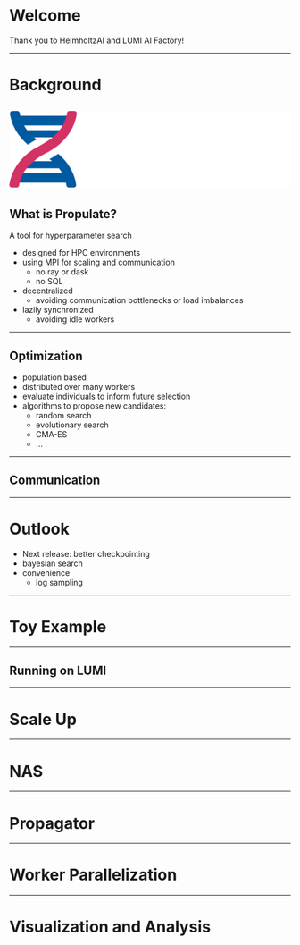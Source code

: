 # Welcome

Thank you to HelmholtzAI and LUMI AI Factory!

---

# Background

![Propulate Logo](https://raw.githubusercontent.com/Helmholtz-AI-Energy/propulate/refs/heads/main/LOGO_dark.svg#gh-dark-mode-only)
---

## What is Propulate?

A tool for hyperparameter search

- designed for HPC environments
- using MPI for scaling and communication
    - no ray or dask
    - no SQL
- decentralized
    - avoiding communication bottlenecks or load imbalances
- lazily synchronized
    - avoiding idle workers

---

## Optimization

- population based
- distributed over many workers
- evaluate individuals to inform future selection
- algorithms to propose new candidates:
    - random search
    - evolutionary search
    - CMA-ES
    - ...

---
## Communication

---
# Outlook

- Next release: better checkpointing
- bayesian search
- convenience
    - log sampling

---
# Toy Example
---
## Running on LUMI
---
# Scale Up
---
# NAS

---
# Propagator

---
# Worker Parallelization
---

# Visualization and Analysis
